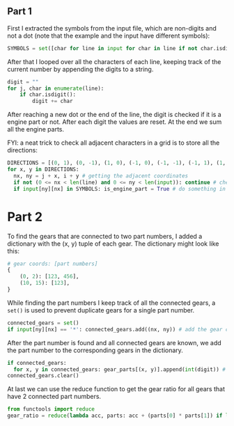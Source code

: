 ## Part 1

First I extracted the symbols from the input file, which are non-digits and not a dot (note that the example and the input have different symbols):

```python
SYMBOLS = set([char for line in input for char in line if not char.isdigit() and char != '.'])
```

After that I looped over all the characters of each line, keeping track of the current number by appending the digits to a string.

```python
digit = ""
for j, char in enumerate(line):
    if char.isdigit():
        digit += char
```

After reaching a new dot or the end of the line, the digit is checked if it is a engine part or not. After each digit the values are reset. At the end we sum all the engine parts.

FYI: a neat trick to check all adjacent characters in a grid is to store all the directions:

```python
DIRECTIONS = [(0, 1), (0, -1), (1, 0), (-1, 0), (-1, -1), (-1, 1), (1, -1), (1, 1)]
for x, y in DIRECTIONS:
  nx, ny = j + x, i + y # getting the adjacent coordinates
  if not (0 <= nx < len(line) and 0 <= ny < len(input)): continue # check if the coordinates are in the grid
  if input[ny][nx] in SYMBOLS: is_engine_part = True # do something in the adjacent coordinate
```

# Part 2

To find the gears that are connected to two part numbers, I added a dictionary with the (x, y) tuple of each gear. The dictionary might look like this:

```python
# gear coords: [part numbers]
{
    (0, 2): [123, 456],
    (10, 15): [123],
}
```

While finding the part numbers I keep track of all the connected gears, a `set()` is used to prevent duplicate gears for a single part number.

```python
connected_gears = set()
if input[ny][nx] == '*': connected_gears.add((nx, ny)) # add the gear coordinates to the set
```

After the part number is found and all connected gears are known, we add the part number to the corresponding gears in the dictionary.

```python
if connected_gears:
  for x, y in connected_gears: gear_parts[(x, y)].append(int(digit)) # add the gear coordinates to the set, NB: this is a defaultdict(list)
connected_gears.clear()
```

At last we can use the reduce function to get the gear ratio for all gears that have 2 connected part numbers.

```python
from functools import reduce
gear_ratio = reduce(lambda acc, parts: acc + (parts[0] * parts[1]) if len(parts) == 2 else acc, gear_parts.values(), 0)
```
